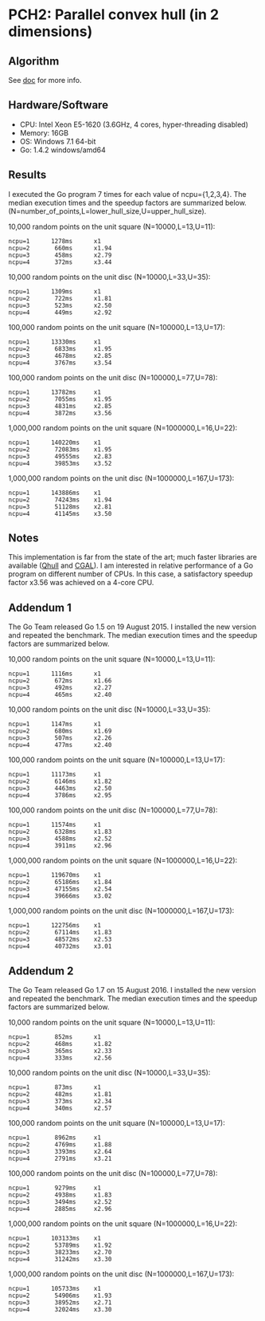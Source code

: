 PCH2: Parallel convex hull (in 2 dimensions)
============================================

Algorithm
---------
See [doc](https://godoc.org/github.com/reconditematter/pq#ParConvHull2q) for more info.

Hardware/Software
-----------------
* CPU: Intel Xeon E5-1620 (3.6GHz, 4 cores, hyper-threading disabled)
* Memory: 16GB
* OS: Windows 7.1 64-bit
* Go: 1.4.2 windows/amd64

Results
-------
I executed the Go program 7 times for each value of ncpu={1,2,3,4}. The median execution times and the speedup factors are summarized below.
(N=number_of_points,L=lower_hull_size,U=upper_hull_size).

10,000 random points on the unit square (N=10000,L=13,U=11):

	ncpu=1		1278ms		x1
	ncpu=2		 660ms		x1.94
	ncpu=3		 458ms		x2.79
	ncpu=4		 372ms		x3.44

10,000 random points on the unit disc (N=10000,L=33,U=35):

	ncpu=1		1309ms		x1
	ncpu=2		 722ms		x1.81
	ncpu=3		 523ms		x2.50
	ncpu=4		 449ms		x2.92

100,000 random points on the unit square (N=100000,L=13,U=17):

	ncpu=1		13330ms		x1
	ncpu=2		 6833ms		x1.95
	ncpu=3		 4678ms		x2.85
	ncpu=4		 3767ms		x3.54

100,000 random points on the unit disc (N=100000,L=77,U=78):

	ncpu=1		13782ms		x1
	ncpu=2		 7055ms		x1.95
	ncpu=3		 4831ms		x2.85
	ncpu=4		 3872ms		x3.56

1,000,000 random points on the unit square (N=1000000,L=16,U=22):

	ncpu=1		140220ms	x1
	ncpu=2		 72083ms	x1.95
	ncpu=3		 49555ms	x2.83
	ncpu=4		 39853ms	x3.52

1,000,000 random points on the unit disc (N=1000000,L=167,U=173):

	ncpu=1		143886ms	x1
	ncpu=2		 74243ms	x1.94
	ncpu=3		 51128ms	x2.81
	ncpu=4		 41145ms	x3.50

Notes
-----
This implementation is far from the state of the art; much faster libraries are available ([Qhull](http://www.qhull.org) and [CGAL](http://www.cgal.org)).
I am interested in relative performance of a Go program on different number of CPUs. In this case, a satisfactory speedup factor x3.56 was achieved on a 4-core CPU.

Addendum 1
----------
The Go Team released Go 1.5 on 19 August 2015. I installed the new version and repeated the benchmark. The median execution times and the speedup factors
are summarized below.

10,000 random points on the unit square (N=10000,L=13,U=11):

	ncpu=1		1116ms		x1
	ncpu=2		 672ms		x1.66
	ncpu=3		 492ms		x2.27
	ncpu=4		 465ms		x2.40

10,000 random points on the unit disc (N=10000,L=33,U=35):

	ncpu=1		1147ms		x1
	ncpu=2		 680ms		x1.69
	ncpu=3		 507ms		x2.26
	ncpu=4		 477ms		x2.40

100,000 random points on the unit square (N=100000,L=13,U=17):

	ncpu=1		11173ms		x1
	ncpu=2		 6146ms		x1.82
	ncpu=3		 4463ms		x2.50
	ncpu=4		 3786ms		x2.95

100,000 random points on the unit disc (N=100000,L=77,U=78):

	ncpu=1		11574ms		x1
	ncpu=2		 6328ms		x1.83
	ncpu=3		 4588ms		x2.52
	ncpu=4		 3911ms		x2.96

1,000,000 random points on the unit square (N=1000000,L=16,U=22):

	ncpu=1		119670ms	x1
	ncpu=2		 65186ms	x1.84
	ncpu=3		 47155ms	x2.54
	ncpu=4		 39666ms	x3.02

1,000,000 random points on the unit disc (N=1000000,L=167,U=173):

	ncpu=1		122756ms	x1
	ncpu=2		 67114ms	x1.83
	ncpu=3		 48572ms	x2.53
	ncpu=4		 40732ms	x3.01

Addendum 2
----------
The Go Team released Go 1.7 on 15 August 2016. I installed the new version and repeated the benchmark. The median execution times and the speedup factors
are summarized below.

10,000 random points on the unit square (N=10000,L=13,U=11):

	ncpu=1		 852ms		x1
	ncpu=2		 468ms		x1.82
	ncpu=3		 365ms		x2.33
	ncpu=4		 333ms		x2.56

10,000 random points on the unit disc (N=10000,L=33,U=35):

	ncpu=1		 873ms		x1
	ncpu=2		 482ms		x1.81
	ncpu=3		 373ms		x2.34
	ncpu=4		 340ms		x2.57

100,000 random points on the unit square (N=100000,L=13,U=17):

	ncpu=1		 8962ms		x1
	ncpu=2		 4769ms		x1.88
	ncpu=3		 3393ms		x2.64
	ncpu=4		 2791ms		x3.21

100,000 random points on the unit disc (N=100000,L=77,U=78):

	ncpu=1		 9279ms		x1
	ncpu=2		 4938ms		x1.83
	ncpu=3		 3494ms		x2.52
	ncpu=4		 2885ms		x2.96

1,000,000 random points on the unit square (N=1000000,L=16,U=22):

	ncpu=1		103133ms	x1
	ncpu=2		 53789ms	x1.92
	ncpu=3		 38233ms	x2.70
	ncpu=4		 31242ms	x3.30

1,000,000 random points on the unit disc (N=1000000,L=167,U=173):

	ncpu=1		105733ms	x1
	ncpu=2		 54906ms	x1.93
	ncpu=3		 38952ms	x2.71
	ncpu=4		 32024ms	x3.30
	